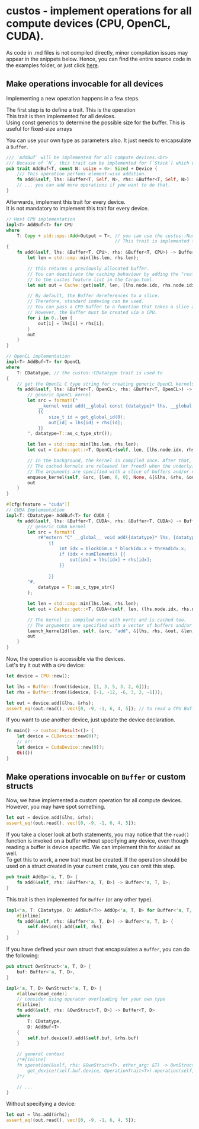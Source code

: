 # custos - implement operations for all compute devices (CPU, OpenCL, CUDA).

As code in .md files is not compiled directly, minor compilation issues may appear in the snippets below. 
Hence, you can find the entire source code in the examples folder, or just click [here](https://github.com/elftausend/custos/blob/main/examples/implement_operations.rs).

## Make operations invocable for all devices

Implementing a new operation happens in a few steps. <br>

The first step is to define a trait. This is the operation<br>
This trait is then implemented for all devices.<br>
Using const generics to determine the possible size for the buffer. This is useful for fixed-size arrays

You can use your own type as parameters also. It just needs to encapsulate a ```Buffer```.

```rust
/// `AddBuf` will be implemented for all compute devices.<br>
/// Because of `N`, this trait can be implemented for [`Stack`] which uses fixed size arrays.
pub trait AddBuf<T, const N: usize = 0>: Sized + Device {
    /// This operation perfoms element-wise addition.
    fn add(&self, lhs: &Buffer<T, Self, N>, rhs: &Buffer<T, Self, N>) -> Buffer<T, Self, N>;
    // ... you can add more operations if you want to do that.
}
```

Afterwards, implement this trait for every device.<br>
It is not mandatory to implement this trait for every device.

```rust
// Host CPU implementation
impl<T> AddBuf<T> for CPU
where
    T: Copy + std::ops::Add<Output = T>, // you can use the custos::Number trait. 
                                         // This trait is implemented for all number types (usize, i16,      f32, ...)
{
    fn add(&self, lhs: &Buffer<T, CPU>, rhs: &Buffer<T, CPU>) -> Buffer<T, CPU> {
        let len = std::cmp::min(lhs.len, rhs.len);

        // this returns a previously allocated buffer.
        // You can deactivate the caching behaviour by adding the "realloc" feature
        // to the custos feature list in the Cargo.toml.
        let mut out = Cache::get(self, len, [lhs.node.idx, rhs.node.idx]);

        // By default, the Buffer dereferences to a slice.
        // Therefore, standard indexing can be used.
        // You can pass a CPU Buffer to a function that takes a slice as a parameter, too.
        // However, the Buffer must be created via a CPU.
        for i in 0..len {
            out[i] = lhs[i] + rhs[i];
        }
        out
    }
}

// OpenCL implementation
impl<T> AddBuf<T> for OpenCL
where
    T: CDatatype, // the custos::CDatatype trait is used to
{
    // get the OpenCL C type string for creating generic OpenCL kernels.
    fn add(&self, lhs: &Buffer<T, OpenCL>, rhs: &Buffer<T, OpenCL>) -> Buffer<T, OpenCL> {
        // generic OpenCL kernel
        let src = format!("
            __kernel void add(__global const {datatype}* lhs, __global const {datatype}* rhs, __global {datatype}* out) 
            {{
                size_t id = get_global_id(0);
                out[id] = lhs[id] + rhs[id];
            }}
        ", datatype=T::as_c_type_str());

        let len = std::cmp::min(lhs.len, rhs.len);
        let out = Cache::get::<T, OpenCL>(self, len, [lhs.node.idx, rhs.node.idx]);

        // In the background, the kernel is compiled once. After that, it will be reused for every iteration.
        // The cached kernels are released (or freed) when the underlying CLDevice is dropped.
        // The arguments are specified with a slice of buffers and/or numbers.
        enqueue_kernel(self, &src, [len, 0, 0], None, &[&lhs, &rhs, &out]).unwrap();
        out
    }
}

#[cfg(feature = "cuda")]
// CUDA Implementation
impl<T: CDatatype> AddBuf<T> for CUDA {
    fn add(&self, lhs: &Buffer<T, CUDA>, rhs: &Buffer<T, CUDA>) -> Buffer<T, CUDA> {
        // generic CUDA kernel
        let src = format!(
            r#"extern "C" __global__ void add({datatype}* lhs, {datatype}* rhs, {datatype}* out, int numElements)
                {{
                    int idx = blockDim.x * blockIdx.x + threadIdx.x;
                    if (idx < numElements) {{
                        out[idx] = lhs[idx] + rhs[idx];
                    }}
                    
                }}
        "#,
            datatype = T::as_c_type_str()
        );

        let len = std::cmp::min(lhs.len, rhs.len);
        let out = Cache::get::<T, CUDA>(self, len, (lhs.node.idx, rhs.node.idx));

        // The kernel is compiled once with nvrtc and is cached too.
        // The arguments are specified with a vector of buffers and/or numbers.
        launch_kernel1d(len, self, &src, "add", &[lhs, rhs, &out, &len]).unwrap();
        out
    }
}
```
Now, the operation is accessible via the devices.<br>
Let's try it out with a ```CPU``` device:

```rust
let device = CPU::new();

let lhs = Buffer::from((&device, [1, 3, 5, 3, 2, 6]));
let rhs = Buffer::from((&device, [-1, -12, -6, 3, 2, -1]));

let out = device.add(&lhs, &rhs);
assert_eq!(out.read(), vec![0, -9, -1, 6, 4, 5]); // to read a CPU Buffer, you can also call .as_slice() on it.
```

If you want to use another device, just update the device declaration.

```rust
fn main() -> custos::Result<()> {
    let device = CLDevice::new(0)?; 
    // or:
    let device = CudaDevice::new(0)?;
    Ok(())
}
```

## Make operations invocable on ```Buffer``` or custom structs

Now, we have implemented a custom operation for all compute devices. 
However, you may have spot something.

```rust
let out = device.add(&lhs, &rhs);
assert_eq!(out.read(), vec![0, -9, -1, 6, 4, 5]);
```

If you take a closer look at both statements, you may notice that the ```read()``` function is invoked on a buffer without specifying any device, even though reading a buffer is device specific.
We can implement this for ```AddBuf``` as well.<br>
To get this to work, a new trait must be created. If the operation should be used on a struct created in your current crate, you can omit this step.

```rust
pub trait AddOp<'a, T, D> {
    fn add(&self, rhs: &Buffer<'a, T, D>) -> Buffer<'a, T, D>;
}
```

This trait is then implemented for ```Buffer``` (or any other type).

```rust
impl<'a, T: CDatatype, D: AddBuf<T>> AddOp<'a, T, D> for Buffer<'a, T, D> {
    #[inline]
    fn add(&self, rhs: &Buffer<'a, T, D>) -> Buffer<'a, T, D> {
        self.device().add(self, rhs)
    }
}
```

If you have defined your own struct that encapsulates a ```Buffer```, you can do the following:

```rust
pub struct OwnStruct<'a, T, D> {
    buf: Buffer<'a, T, D>,
}

impl<'a, T, D> OwnStruct<'a, T, D> {
    #[allow(dead_code)]
    // consider using operator overloading for your own type
    #[inline]
    fn add(&self, rhs: &OwnStruct<T, D>) -> Buffer<T, D>
    where
        T: CDatatype,
        D: AddBuf<T>
    {
        self.buf.device().add(&self.buf, &rhs.buf)
    }

    // general context
    /*#[inline]
    fn operation(&self, rhs: &OwnStruct<T>, other_arg: &T) -> OwnStruct<T> {
        get_device!(self.buf.device, OperationTrait<T>).operation(self, rhs, other_arg)
    }*/

    // ...
}
```

Without specifying a device:

```rust
let out = lhs.add(&rhs);
assert_eq!(out.read(), vec![0, -9, -1, 6, 4, 5]);
```